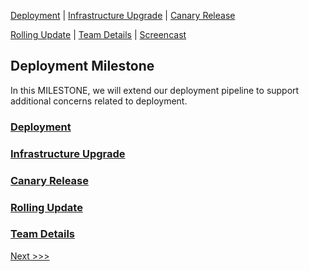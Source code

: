 [Deployment](/deployment/deployment.md) | [Infrastructure Upgrade](/infrastructure-upgrade/infra-upgrade.md) | [Canary Release](/canary-release/can-rel.md)

[Rolling Update](/rolling-update/rol-update.md) | [Team Details](/Team.md) | [Screencast](/Screencast.md)

Deployment Milestone
----------------------------------

In this MILESTONE, we will extend our deployment pipeline to support additional concerns related to deployment.

### [Deployment](/deployment/deployment.md)
### [Infrastructure Upgrade](/infrastructure-upgrade/infra-upgrade.md)
### [Canary Release](/canary-release/can-rel.md)
### [Rolling Update](/rolling-update/rol-update.md)
### [Team Details](/Team.md)

[Next >>>](/deployment/deployment.md)